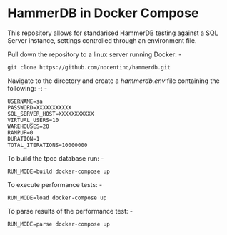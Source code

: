 # HammerDB in Docker Compose

This repository allows for standarised HammerDB testing against a SQL Server instance, settings controlled through an environment file.

Pull down the repository to a linux server running Docker: -

    git clone https://github.com/nocentino/hammerdb.git

Navigate to the directory and create a <i>hammerdb.env</i> file containing the following: -: -

    USERNAME=sa
    PASSWORD=XXXXXXXXXXX
    SQL_SERVER_HOST=XXXXXXXXXXX
    VIRTUAL_USERS=10
    WAREHOUSES=20
    RAMPUP=0
    DURATION=1
    TOTAL_ITERATIONS=10000000

To build the tpcc database run: -

    RUN_MODE=build docker-compose up

To execute performance tests: -

    RUN_MODE=load docker-compose up 

To parse results of the performance test: -

    RUN_MODE=parse docker-compose up
